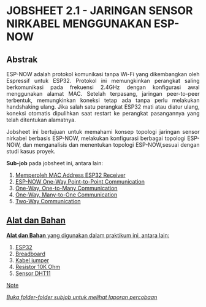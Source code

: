 # JOBSHEET 2.1 - JARINGAN SENSOR NIRKABEL MENGGUNAKAN ESP-NOW

## Abstrak
<p align="justify">ESP-NOW adalah protokol komunikasi tanpa Wi-Fi yang dikembangkan oleh Espressif untuk ESP32. Protokol ini memungkinkan perangkat saling berkomunikasi pada frekuensi 2.4GHz 
dengan konfigurasi awal menggunakan alamat MAC. Setelah terpasang, jaringan peer-to-peer terbentuk, memungkinkan koneksi tetap ada tanpa perlu melakukan handshaking ulang. 
Jika salah satu perangkat ESP32 mati atau diatur ulang, koneksi otomatis dipulihkan saat restart ke perangkat pasangannya yang telah ditentukan alamatnya.</p>

<p align="justify">Jobsheet ini bertujuan untuk memahami konsep topologi jaringan sensor nirkabel berbasis ESP-NOW, melakukan konfigurasi berbagai topologi ESP-NOW, dan menganalisis dan menentukan topologi ESP-NOW,sesuai dengan
studi kasus proyek.</p>

**Sub-job** pada jobsheet ini, antara lain:
1. <a href="https://github.com/claraanggreini/sistem-embedded/tree/master/JOB%202%20.1/JOB%202.1%20A#readme">Memperoleh MAC Address ESP32 Receiver
2. <a href="https://github.com/claraanggreini/sistem-embedded/tree/master/JOB%202%20.1/JOB%202.1%20B#readme">ESP-NOW One-Way Point-to-Point Communication
3. <a href="https://github.com/claraanggreini/sistem-embedded/tree/master/JOB%202%20.1/JOB%202.1%20C#readme">One-Way, One-to-Many Communication
4. <a href="">One-Way, Many-to-One Communication
5. <a href="">Two-Way Communication

## Alat dan Bahan
**Alat dan Bahan** yang digunakan dalam praktikum ini, antara lain:
1) ESP32
2) Breadboard
3) Kabel jumper
4) Resistor 10K Ohm
5) Sensor DHT11

> [!NOTE]  
> *Buka folder-folder subjob untuk melihat laporan percobaan*

